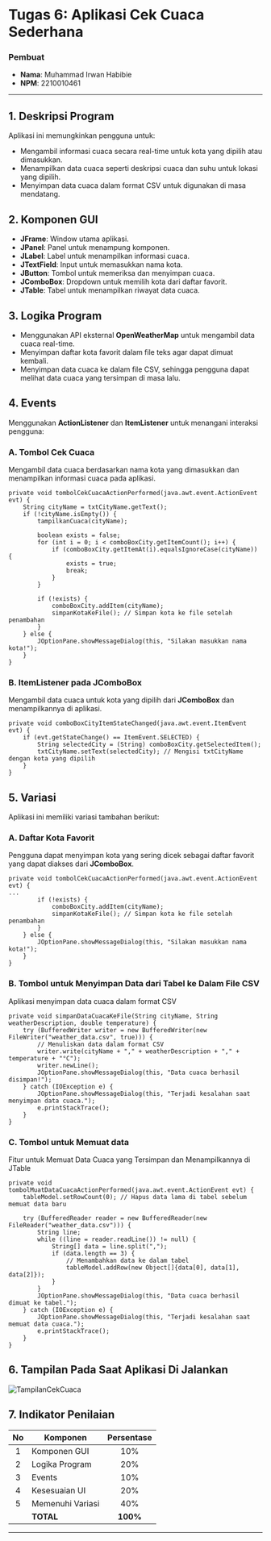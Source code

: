 # Tugas 6: Aplikasi Cek Cuaca Sederhana

### Pembuat
- **Nama**: Muhammad Irwan Habibie
- **NPM**: 2210010461

---

## 1. Deskripsi Program
Aplikasi ini memungkinkan pengguna untuk:
- Mengambil informasi cuaca secara real-time untuk kota yang dipilih atau dimasukkan.
- Menampilkan data cuaca seperti deskripsi cuaca dan suhu untuk lokasi yang dipilih.
- Menyimpan data cuaca dalam format CSV untuk digunakan di masa mendatang.

## 2. Komponen GUI
- **JFrame**: Window utama aplikasi.
- **JPanel**: Panel untuk menampung komponen.
- **JLabel**: Label untuk menampilkan informasi cuaca.
- **JTextField**: Input untuk memasukkan nama kota.
- **JButton**: Tombol untuk memeriksa dan menyimpan cuaca.
- **JComboBox**: Dropdown untuk memilih kota dari daftar favorit.
- **JTable**: Tabel untuk menampilkan riwayat data cuaca.

## 3. Logika Program
- Menggunakan API eksternal **OpenWeatherMap** untuk mengambil data cuaca real-time.
- Menyimpan daftar kota favorit dalam file teks agar dapat dimuat kembali.
- Menyimpan data cuaca ke dalam file CSV, sehingga pengguna dapat melihat data cuaca yang tersimpan di masa lalu.

## 4. Events
Menggunakan **ActionListener** dan **ItemListener** untuk menangani interaksi pengguna:

### A. Tombol Cek Cuaca
Mengambil data cuaca berdasarkan nama kota yang dimasukkan dan menampilkan informasi cuaca pada aplikasi.

    private void tombolCekCuacaActionPerformed(java.awt.event.ActionEvent evt) {                                               
        String cityName = txtCityName.getText();
        if (!cityName.isEmpty()) {
            tampilkanCuaca(cityName);

            boolean exists = false;
            for (int i = 0; i < comboBoxCity.getItemCount(); i++) {
                if (comboBoxCity.getItemAt(i).equalsIgnoreCase(cityName)) {
                    exists = true;
                    break;
                }
            }

            if (!exists) {
                comboBoxCity.addItem(cityName);
                simpanKotaKeFile(); // Simpan kota ke file setelah penambahan
            }
        } else {
            JOptionPane.showMessageDialog(this, "Silakan masukkan nama kota!");
        }
    }

### B. ItemListener pada JComboBox
Mengambil data cuaca untuk kota yang dipilih dari **JComboBox** dan menampilkannya di aplikasi.

    private void comboBoxCityItemStateChanged(java.awt.event.ItemEvent evt) {                                              
        if (evt.getStateChange() == ItemEvent.SELECTED) {
            String selectedCity = (String) comboBoxCity.getSelectedItem();
            txtCityName.setText(selectedCity); // Mengisi txtCityName dengan kota yang dipilih
        }
    }  


## 5. Variasi
Aplikasi ini memiliki variasi tambahan berikut:

### A. Daftar Kota Favorit
Pengguna dapat menyimpan kota yang sering dicek sebagai daftar favorit yang dapat diakses dari **JComboBox**.

    private void tombolCekCuacaActionPerformed(java.awt.event.ActionEvent evt) {                                               
    ...
            if (!exists) {
                comboBoxCity.addItem(cityName);
                simpanKotaKeFile(); // Simpan kota ke file setelah penambahan
            }
        } else {
            JOptionPane.showMessageDialog(this, "Silakan masukkan nama kota!");
        }
    }
 
### B. Tombol untuk Menyimpan Data dari Tabel ke Dalam File CSV
Aplikasi menyimpan data cuaca dalam format CSV

    private void simpanDataCuacaKeFile(String cityName, String weatherDescription, double temperature) {
        try (BufferedWriter writer = new BufferedWriter(new FileWriter("weather_data.csv", true))) {
            // Menuliskan data dalam format CSV
            writer.write(cityName + "," + weatherDescription + "," + temperature + "°C");
            writer.newLine();
            JOptionPane.showMessageDialog(this, "Data cuaca berhasil disimpan!");
        } catch (IOException e) {
            JOptionPane.showMessageDialog(this, "Terjadi kesalahan saat menyimpan data cuaca.");
            e.printStackTrace();
        }
    }

### C. Tombol untuk Memuat data
Fitur untuk Memuat Data Cuaca yang Tersimpan dan Menampilkannya di JTable

    private void tombolMuatDataCuacaActionPerformed(java.awt.event.ActionEvent evt) {                                                    
        tableModel.setRowCount(0); // Hapus data lama di tabel sebelum memuat data baru

        try (BufferedReader reader = new BufferedReader(new FileReader("weather_data.csv"))) {
            String line;
            while ((line = reader.readLine()) != null) {
                String[] data = line.split(",");
                if (data.length == 3) {
                    // Menambahkan data ke dalam tabel
                    tableModel.addRow(new Object[]{data[0], data[1], data[2]});
                }
            }
            JOptionPane.showMessageDialog(this, "Data cuaca berhasil dimuat ke tabel.");
        } catch (IOException e) {
            JOptionPane.showMessageDialog(this, "Terjadi kesalahan saat memuat data cuaca.");
            e.printStackTrace();
        }
    } 


## 6. Tampilan Pada Saat Aplikasi Di Jalankan
![TampilanCekCuaca](https://github.com/user-attachments/assets/169b04ca-2a5a-4d7c-acf4-aee4ab01b415)

## 7. Indikator Penilaian

| No  | Komponen          | Persentase |
| :-: | ------------------ | :--------: |
|  1  | Komponen GUI      |     10%    |
|  2  | Logika Program    |     20%    |
|  3  | Events            |     10%    |
|  4  | Kesesuaian UI     |     20%    |
|  5  | Memenuhi Variasi  |     40%    |
|     | **TOTAL**         |  **100%**  |

--- 
